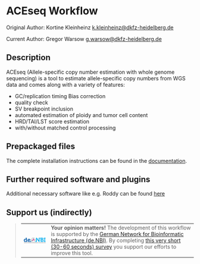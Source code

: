 # ACEseq Workflow

Original Author: Kortine Kleinheinz
k.kleinheinz@dkfz-heidelberg.de

Current Author: Gregor Warsow
g.warsow@dkfz-heidelberg.de

## Description

ACEseq (Allele-specific copy number estimation with whole genome sequencing) is a tool to estimate allele-specific copy numbers from WGS data and comes along with a variety of features:
* GC/replication timing Bias correction
* quality check
* SV breakpoint inclusion
* automated estimation of ploidy and tumor cell content
* HRD/TAI/LST score estimation
* with/without matched control processing

## Prepackaged files

The complete installation instructions can be found in the [documentation](http://aceseq.readthedocs.io/en/latest/installation.html).

## Further required software and plugins

Additional necessary software like e.g. Roddy can be found [here](https://github.com/TheRoddyWMS)

## Support us (indirectly)

> <table><tr><td><a href="https://www.denbi.de/"><img src="documentation/source/images/denbi.png" alt="de.NBI logo" width="300" align="left"></a></td><td><strong>Your opinion matters!</strong> The development of this workflow is supported by the <a href="https://www.denbi.de/">German Network for Bioinformatic Infrastructure (de.NBI)</a>. By completing <a href="https://www.surveymonkey.de/r/denbi-service?sc=hd-hub&tool=ACEseqWorkflow">this very short (30-60 seconds) survey</a> you support our efforts to improve this tool.</td></tr></table>
